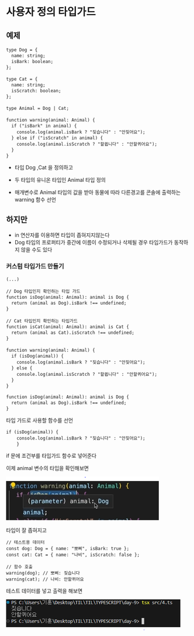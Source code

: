 # 사용자 정의 타입가드

## 예제

```
type Dog = {
  name: string;
  isBark: boolean;
};

type Cat = {
  name: string;
  isScratch: boolean;
};

type Animal = Dog | Cat;

function warning(animal: Animal) {
  if ("isBark" in animal) {
    console.log(animal.isBark ? "짖습니다" : "안짖어요");
  } else if ("isScratch" in animal) {
    console.log(animal.isScratch ? "할큅니다" : "안할퀴어요");
  }
}
```

+ 타입 Dog ,Cat 을 정의하고 

+ 두 타입의 유니온 타입인 Animal 타입 정의

+ 매개변수로 Animal 타입의 값을 받아 동물에 따라 다른경고를 콘솔에 출력하는 warning 함수 선언

## 하지만

+ in 연산자를 이용하면 타입이 좁혀지지않는다
+ Dog 타입의 프로퍼티가 중간에 이름이 수정되거나 삭제될 경우 타입가드가 동작하지 않을 수도 있다  

### 커스텀 타입가드 만들기

```
(...)

// Dog 타입인지 확인하는 타입 가드
function isDog(animal: Animal): animal is Dog {
  return (animal as Dog).isBark !== undefined;
}

// Cat 타입인지 확인하는 타입가드
function isCat(animal: Animal): animal is Cat {
  return (animal as Cat).isScratch !== undefined;
}

function warning(animal: Animal) {
  if (isDog(animal)) {
    console.log(animal.isBark ? "짖습니다" : "안짖어요");
  } else {
    console.log(animal.isScratch ? "할큅니다" : "안할퀴어요");
  }
}
```

```
function isDog(animal: Animal): animal is Dog {
  return (animal as Dog).isBark !== undefined;
}
```

타입 가드로 사용할 함수를 선언


```
if (isDog(animal)) {
    console.log(animal.isBark ? "짖습니다" : "안짖어요");
    }
```

if 문에 조건부를 타입가드 함수로 넣어준다

이제 animal 변수의 타입을 확인해보면

![alt text](image.png)

타입이 잘 좁혀지고 

```
// 테스트용 데이터
const dog: Dog = { name: "뽀삐", isBark: true };
const cat: Cat = { name: "나비", isScratch: false };

// 함수 호출
warning(dog); // 뽀삐: 짖습니다
warning(cat); // 나비: 안할퀴어요
```

테스트 데이터를 넣고 출력을 해보면

![alt text](image-1.png)